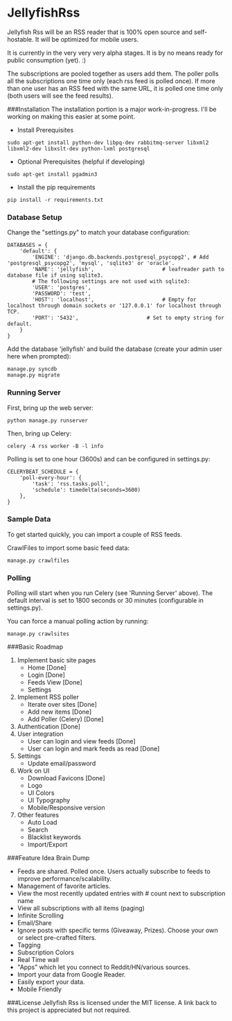 JellyfishRss
============

Jellyfish Rss will be an RSS reader that is 100% open source and self-hostable. It will be optimized for mobile users.

It is currently in the very very very alpha stages. It is by no means ready for public consumption (yet). :)

The subscriptions are pooled together as users add them. The poller polls all the subscriptions one time only (each rss feed is polled once). If more than one user has an RSS feed with the same URL, it is polled one time only (both users will see the feed results).

###Installation
The installation portion is a major work-in-progress. I'll be working on making this easier at some point.

- Install Prerequisites
```
sudo apt-get install python-dev libpq-dev rabbitmq-server libxml2 libxml2-dev libxslt-dev python-lxml postgresql
```

- Optional Prerequisites (helpful if developing)
```
sudo apt-get install pgadmin3
```

- Install the pip requirements
```
pip install -r requirements.txt
```

### Database Setup
Change the "settings.py" to match your database configuration:
```
DATABASES = {
    'default': {
        'ENGINE': 'django.db.backends.postgresql_psycopg2', # Add 'postgresql_psycopg2', 'mysql', 'sqlite3' or 'oracle'.
        'NAME': 'jellyfish',                      # leafreader path to database file if using sqlite3.
        # The following settings are not used with sqlite3:
        'USER': 'postgres',
        'PASSWORD': 'test',
        'HOST': 'localhost',                      # Empty for localhost through domain sockets or '127.0.0.1' for localhost through TCP.
        'PORT': '5432',                      # Set to empty string for default.
    }
}
```
Add the database 'jellyfish' and build the database (create your admin user here when prompted):
```
manage.py syncdb
manage.py migrate
``` 

### Running Server
First, bring up the web server:
```
python manage.py runserver
```

Then, bring up Celery:
```
celery -A rss worker -B -l info
```

Polling is set to one hour (3600s) and can be configured in settings.py:
```
CELERYBEAT_SCHEDULE = {
    'poll-every-hour': {
        'task': 'rss.tasks.poll',
        'schedule': timedelta(seconds=3600)
    },
}
```

### Sample Data
To get started quickly, you can import a couple of RSS feeds.

CrawlFiles to import some basic feed data:
```
manage.py crawlfiles
```

### Polling
Polling will start when you run Celery (see 'Running Server' above). The default interval is set to 1800 seconds or 30 minutes (configurable in settings.py).

You can force a manual polling action by running:
```
manage.py crawlsites 
```

###Basic Roadmap
1. Implement basic site pages
	- Home [Done]
	- Login [Done]
	- Feeds View [Done]
	- Settings
2. Implement RSS poller
	- Iterate over sites [Done]
	- Add new items [Done]
	- Add Poller (Celery) [Done]
3. Authentication [Done]
4. User integration
	- User can login and view feeds [Done]
	- User can login and mark feeds as read [Done]
5. Settings
	- Update email/password
6. Work on UI
	- Download Favicons [Done]
	- Logo
	- UI Colors
	- UI Typography
	- Mobile/Responsive version
7. Other features
	- Auto Load
	- Search
	- Blacklist keywords
	- Import/Export

###Feature Idea Brain Dump
+ Feeds are shared. Polled once. Users actually subscribe to feeds to improve performance/scalability.
+ Management of favorite articles.
+ View the most recently updated entries with # count next to subscription name
+ View all subscriptions with all items (paging)
+ Infinite Scrolling
+ Email/Share
+ Ignore posts with specific terms (Giveaway, Prizes). Choose your own or select pre-crafted filters.
+ Tagging
+ Subscription Colors
+ Real Time wall
+ "Apps" which let you connect to Reddit/HN/various sources. 
+ Import your data from Google Reader.
+ Easily export your data.
+ Mobile Friendly 

###License
Jellyfish Rss is licensed under the MIT license. A link back to this project is appreciated but not required.